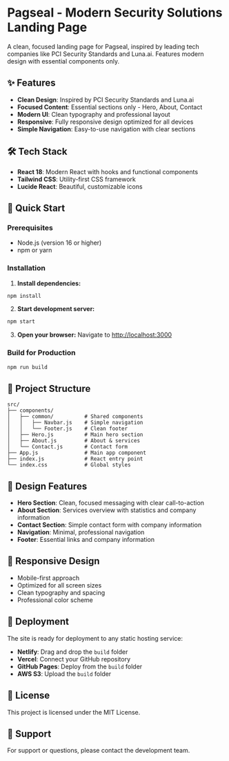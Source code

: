 # Pagseal - Modern Security Solutions Landing Page

A clean, focused landing page for Pagseal, inspired by leading tech companies like PCI Security Standards and Luna.ai. Features modern design with essential components only.

## ✨ Features

- **Clean Design**: Inspired by PCI Security Standards and Luna.ai
- **Focused Content**: Essential sections only - Hero, About, Contact
- **Modern UI**: Clean typography and professional layout
- **Responsive**: Fully responsive design optimized for all devices
- **Simple Navigation**: Easy-to-use navigation with clear sections

## 🛠 Tech Stack

- **React 18**: Modern React with hooks and functional components
- **Tailwind CSS**: Utility-first CSS framework
- **Lucide React**: Beautiful, customizable icons

## 🚀 Quick Start

### Prerequisites

- Node.js (version 16 or higher)
- npm or yarn

### Installation

1. **Install dependencies:**
```bash
npm install
```

2. **Start development server:**
```bash
npm start
```

3. **Open your browser:**
Navigate to [http://localhost:3000](http://localhost:3000)

### Build for Production

```bash
npm run build
```

## 📁 Project Structure

```
src/
├── components/
│   ├── common/          # Shared components
│   │   ├── Navbar.js    # Simple navigation
│   │   └── Footer.js    # Clean footer
│   ├── Hero.js          # Main hero section
│   ├── About.js         # About & services
│   └── Contact.js       # Contact form
├── App.js               # Main app component
├── index.js             # React entry point
└── index.css            # Global styles
```

## 🎨 Design Features

- **Hero Section**: Clean, focused messaging with clear call-to-action
- **About Section**: Services overview with statistics and company information
- **Contact Section**: Simple contact form with company information
- **Navigation**: Minimal, professional navigation
- **Footer**: Essential links and company information

## 📱 Responsive Design

- Mobile-first approach
- Optimized for all screen sizes
- Clean typography and spacing
- Professional color scheme

## 🚀 Deployment

The site is ready for deployment to any static hosting service:

- **Netlify**: Drag and drop the `build` folder
- **Vercel**: Connect your GitHub repository
- **GitHub Pages**: Deploy from the `build` folder
- **AWS S3**: Upload the `build` folder

## 📄 License

This project is licensed under the MIT License.

## 🤝 Support

For support or questions, please contact the development team.

